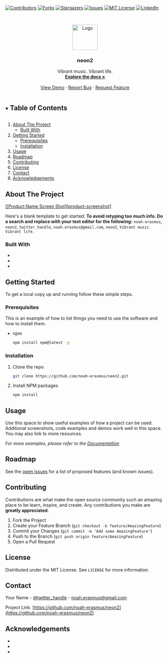 <!--
*** Thanks for checking out the Best-README-Template. If you have a suggestion
*** that would make this better, please fork the repo and create a pull request
*** or simply open an issue with the tag "enhancement".
*** Thanks again! Now go create something AMAZING! :D
***
***
***
*** To avoid retyping too much info. Do a search and replace for the following:
*** noah-erasmus, neon2, twitter_handle, noah.erasmus@gmail.com, neon2, Vibrant music. Vibrant life.
-->

<!-- PROJECT SHIELDS -->
<!--
*** I'm using markdown "reference style" links for readability.
*** Reference links are enclosed in brackets [ ] instead of parentheses ( ).
*** See the bottom of this document for the declaration of the reference variables
*** for contributors-url, forks-url, etc. This is an optional, concise syntax you may use.
*** https://www.markdownguide.org/basic-syntax/#reference-style-links
-->

[![Contributors][contributors-shield]][contributors-url]
[![Forks][forks-shield]][forks-url]
[![Stargazers][stars-shield]][stars-url]
[![Issues][issues-shield]][issues-url]
[![MIT License][license-shield]][license-url]
[![LinkedIn][linkedin-shield]][linkedin-url]

<!-- PROJECT LOGO -->
<br />
<p align="center">
  <a href="https://github.com/noah-erasmus/neon2">
    <img src="readmeAssets/neonLogo.png" alt="Logo" width="80" height="80">
  </a>

  <h3 align="center">neon2</h3>

  <p align="center">
    Vibrant music. Vibrant life.
    <br />
    <a href="https://github.com/noah-erasmus/neon2"><strong>Explore the docs »</strong></a>
    <br />
    <br />
    <a href="https://github.com/noah-erasmus/neon2">View Demo</a>
    ·
    <a href="https://github.com/noah-erasmus/neon2/issues">Report Bug</a>
    ·
    <a href="https://github.com/noah-erasmus/neon2/issues">Request Feature</a>
  </p>
</p>

<!-- TABLE OF CONTENTS -->
<details open="open">
  <summary><h2 style="display: inline-block">Table of Contents</h2></summary>
  <ol>
    <li>
      <a href="#about-the-project">About The Project</a>
      <ul>
        <li><a href="#built-with">Built With</a></li>
      </ul>
    </li>
    <li>
      <a href="#getting-started">Getting Started</a>
      <ul>
        <li><a href="#prerequisites">Prerequisites</a></li>
        <li><a href="#installation">Installation</a></li>
      </ul>
    </li>
    <li><a href="#usage">Usage</a></li>
    <li><a href="#roadmap">Roadmap</a></li>
    <li><a href="#contributing">Contributing</a></li>
    <li><a href="#license">License</a></li>
    <li><a href="#contact">Contact</a></li>
    <li><a href="#acknowledgements">Acknowledgements</a></li>
  </ol>
</details>

<!-- ABOUT THE PROJECT -->

## About The Project

[![Product Name Screen Shot][product-screenshot]](https://github.com/noah-erasmus/neon2/blob/master/public/readmeAssets/banner.png)

Here's a blank template to get started:
**To avoid retyping too much info. Do a search and replace with your text editor for the following:**
`noah-erasmus`, `neon2`, `twitter_handle`, `noah.erasmus@gmail.com`, `neon2`, `Vibrant music. Vibrant life.`

### Built With

- []()
- []()
- []()

<!-- GETTING STARTED -->

## Getting Started

To get a local copy up and running follow these simple steps.

### Prerequisites

This is an example of how to list things you need to use the software and how to install them.

- npm
  ```sh
  npm install npm@latest -g
  ```

### Installation

1. Clone the repo
   ```sh
   git clone https://github.com/noah-erasmus/neon2.git
   ```
2. Install NPM packages
   ```sh
   npm install
   ```

<!-- USAGE EXAMPLES -->

## Usage

Use this space to show useful examples of how a project can be used. Additional screenshots, code examples and demos work well in this space. You may also link to more resources.

_For more examples, please refer to the [Documentation](https://example.com)_

<!-- ROADMAP -->

## Roadmap

See the [open issues](https://github.com/noah-erasmus/neon2/issues) for a list of proposed features (and known issues).

<!-- CONTRIBUTING -->

## Contributing

Contributions are what make the open source community such an amazing place to be learn, inspire, and create. Any contributions you make are **greatly appreciated**.

1. Fork the Project
2. Create your Feature Branch (`git checkout -b feature/AmazingFeature`)
3. Commit your Changes (`git commit -m 'Add some AmazingFeature'`)
4. Push to the Branch (`git push origin feature/AmazingFeature`)
5. Open a Pull Request

<!-- LICENSE -->

## License

Distributed under the MIT License. See `LICENSE` for more information.

<!-- CONTACT -->

## Contact

Your Name - [@twitter_handle](https://twitter.com/twitter_handle) - noah.erasmus@gmail.com

Project Link: [https://github.com/noah-erasmus/neon2](https://github.com/noah-erasmus/neon2)

<!-- ACKNOWLEDGEMENTS -->

## Acknowledgements

- []()
- []()
- []()

<!-- MARKDOWN LINKS & IMAGES -->
<!-- https://www.markdownguide.org/basic-syntax/#reference-style-links -->

[contributors-shield]: https://img.shields.io/github/contributors/noah-erasmus/repo.svg?style=for-the-badge
[contributors-url]: https://github.com/noah-erasmus/repo/graphs/contributors
[forks-shield]: https://img.shields.io/github/forks/noah-erasmus/repo.svg?style=for-the-badge
[forks-url]: https://github.com/noah-erasmus/repo/network/members
[stars-shield]: https://img.shields.io/github/stars/noah-erasmus/repo.svg?style=for-the-badge
[stars-url]: https://github.com/noah-erasmus/repo/stargazers
[issues-shield]: https://img.shields.io/github/issues/noah-erasmus/repo.svg?style=for-the-badge
[issues-url]: https://github.com/noah-erasmus/repo/issues
[license-shield]: https://img.shields.io/github/license/noah-erasmus/repo.svg?style=for-the-badge
[license-url]: https://github.com/noah-erasmus/repo/blob/master/LICENSE.txt
[linkedin-shield]: https://img.shields.io/badge/-LinkedIn-black.svg?style=for-the-badge&logo=linkedin&colorB=555
[linkedin-url]: https://linkedin.com/in/noah-erasmus
